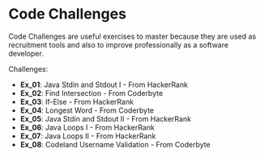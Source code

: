 # Code Challenges

Code Challenges are useful exercises to master because they are used as recruitment tools and also to improve professionally as a software developer.

Challenges:
 - **Ex_01**: Java Stdin and Stdout I - From HackerRank
 - **Ex_02**: Find Intersection - From Coderbyte
 - **Ex_03**: If-Else - From HackerRank
 - **Ex_04**: Longest Word - From Coderbyte
 - **Ex_05**: Java Stdin and Stdout II - From HackerRank
 - **Ex_06**: Java Loops I - From HackerRank
 - **Ex_07**: Java Loops II - From HackerRank
 - **Ex_08**: Codeland Username Validation - From Coderbyte
